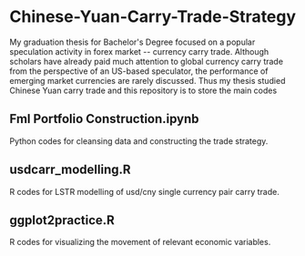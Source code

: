 # Chinese-Yuan-Carry-Trade-Strategy

My graduation thesis for Bachelor's Degree focused on a popular speculation activity in forex market -- currency carry trade. Although scholars have already paid much attention to global currency carry trade from the perspective of an US-based speculator, the performance of emerging market currencies are rarely discussed. Thus my thesis studied Chinese Yuan carry trade and this repository is to store the main codes 
## Fml Portfolio Construction.ipynb
Python codes for cleansing data and constructing the trade strategy.
## usdcarr_modelling.R
R codes for LSTR modelling of usd/cny single currency pair carry trade.
## ggplot2practice.R
R codes for visualizing the movement of relevant economic variables.
